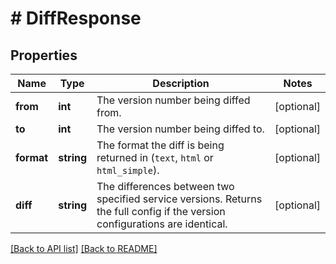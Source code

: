 # # DiffResponse

## Properties

Name | Type | Description | Notes
------------ | ------------- | ------------- | -------------
**from** | **int** | The version number being diffed from. | [optional] 
**to** | **int** | The version number being diffed to. | [optional] 
**format** | **string** | The format the diff is being returned in (`text`, `html` or `html_simple`). | [optional] 
**diff** | **string** | The differences between two specified service versions. Returns the full config if the version configurations are identical. | [optional] 


[[Back to API list]](../../README.md#endpoints) [[Back to README]](../../README.md)
